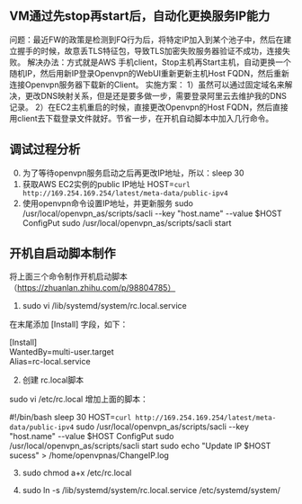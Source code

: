 ## VM通过先stop再start后，自动化更换服务IP能力
问题：最近FW的政策是检测到FQ行为后，将特定IP加入到某个池子中，然后在建立握手的时候，故意丢TLS特征包，导致TLS加密失败服务器验证不成功，连接失败。
解决办法：方式就是AWS 手机client，Stop主机再Start主机，自动更换一个随机IP，然后用新IP登录Openvpn的WebUI重新更新主机Host FQDN，然后重新连接Openvpn服务器下载新的Client。
实施方案：
1）虽然可以通过固定域名来解决，更改DNS映射关系，但是还是要多做一步，需要登录阿里云去维护我的DNS记录。
2）在EC2主机重启的时候，直接更改Openvpn的Host FQDN，然后直接用client去下载登录文件就好。节省一步，在开机自动脚本中加入几行命令。

## 调试过程分析
0. 为了等待openvpn服务启动之后再更改IP地址，所以：sleep 30
1. 获取AWS EC2实例的public IP地址
HOST=`curl http://169.254.169.254/latest/meta-data/public-ipv4`
2. 使用openvpn命令设置IP地址，并更新服务
sudo /usr/local/openvpn_as/scripts/sacli --key "host.name" --value $HOST ConfigPut
sudo /usr/local/openvpn_as/scripts/sacli start

## 开机自启动脚本制作
将上面三个命令制作开机启动脚本（https://zhuanlan.zhihu.com/p/98804785）
1. sudo vi /lib/systemd/system/rc.local.service

在末尾添加 [Install] 字段，如下：

[Install]  
WantedBy=multi-user.target  
Alias=rc-local.service

2. 创建 rc.local脚本


sudo vi /etc/rc.local
增加上面的脚本：


#!/bin/bash
sleep 30
HOST=`curl http://169.254.169.254/latest/meta-data/public-ipv4`
sudo /usr/local/openvpn_as/scripts/sacli --key "host.name" --value $HOST ConfigPut
sudo /usr/local/openvpn_as/scripts/sacli start
sudo echo "Update IP $HOST sucess" > /home/openvpnas/ChangeIP.log


3. sudo chmod a+x /etc/rc.local

4. sudo ln -s /lib/systemd/system/rc.local.service /etc/systemd/system/

